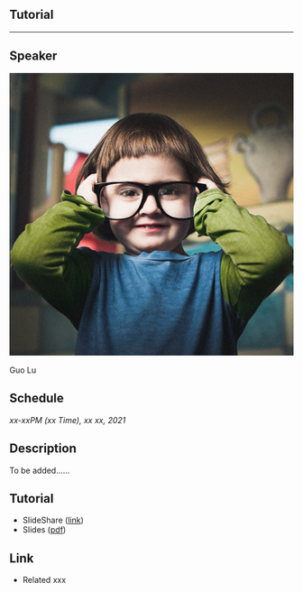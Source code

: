 ## Tutorial
___

## Speaker
<div  style="width:100px; height:100px; border-radius:100%; overflow:hidden;">

<img src="images/guolu.jpg" alt="">

</div>

Guo Lu

## Schedule
_xx-xxPM (xx Time), xx xx, 2021_

## Description
To be added......

## Tutorial
* SlideShare ([link]())
* Slides ([pdf]())

## Link
* Related xxx
